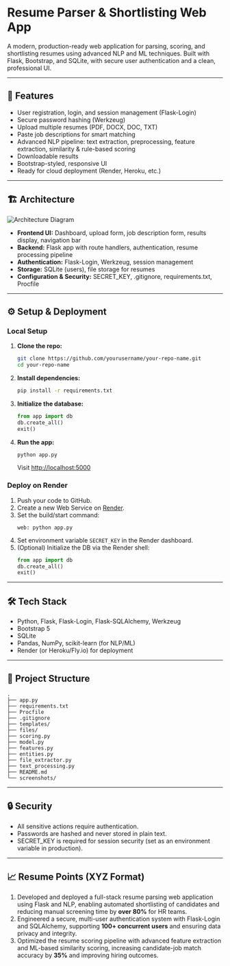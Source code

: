 # Resume Parser & Shortlisting Web App

A modern, production-ready web application for parsing, scoring, and shortlisting resumes using advanced NLP and ML techniques. Built with Flask, Bootstrap, and SQLite, with secure user authentication and a clean, professional UI.

---

## 🚀 Features

- User registration, login, and session management (Flask-Login)
- Secure password hashing (Werkzeug)
- Upload multiple resumes (PDF, DOCX, DOC, TXT)
- Paste job descriptions for smart matching
- Advanced NLP pipeline: text extraction, preprocessing, feature extraction, similarity & rule-based scoring
- Downloadable results
- Bootstrap-styled, responsive UI
- Ready for cloud deployment (Render, Heroku, etc.)

---

## 🏗️ Architecture

![Architecture Diagram](screenshots/eraser-architecture.png)

- **Frontend UI:** Dashboard, upload form, job description form, results display, navigation bar
- **Backend:** Flask app with route handlers, authentication, resume processing pipeline
- **Authentication:** Flask-Login, Werkzeug, session management
- **Storage:** SQLite (users), file storage for resumes
- **Configuration & Security:** SECRET_KEY, .gitignore, requirements.txt, Procfile

---


## ⚙️ Setup & Deployment

### Local Setup

1. **Clone the repo:**
   ```bash
   git clone https://github.com/yourusername/your-repo-name.git
   cd your-repo-name
   ```

2. **Install dependencies:**
   ```bash
   pip install -r requirements.txt
   ```

3. **Initialize the database:**
   ```python
   from app import db
   db.create_all()
   exit()
   ```

4. **Run the app:**
   ```bash
   python app.py
   ```
   Visit [http://localhost:5000](http://localhost:5000)

### Deploy on Render

1. Push your code to GitHub.
2. Create a new Web Service on [Render](https://render.com).
3. Set the build/start command:  
   ```
   web: python app.py
   ```
4. Set environment variable `SECRET_KEY` in the Render dashboard.
5. (Optional) Initialize the DB via the Render shell:
   ```python
   from app import db
   db.create_all()
   exit()
   ```

---

## 🛠️ Tech Stack

- Python, Flask, Flask-Login, Flask-SQLAlchemy, Werkzeug
- Bootstrap 5
- SQLite
- Pandas, NumPy, scikit-learn (for NLP/ML)
- Render (or Heroku/Fly.io) for deployment

---

## 📂 Project Structure

```
.
├── app.py
├── requirements.txt
├── Procfile
├── .gitignore
├── templates/
├── files/
├── scoring.py
├── model.py
├── features.py
├── entities.py
├── file_extractor.py
├── text_processing.py
├── README.md
└── screenshots/
```

---

## 🔒 Security

- All sensitive actions require authentication.
- Passwords are hashed and never stored in plain text.
- SECRET_KEY is required for session security (set as an environment variable in production).

---




## 📈 Resume Points (XYZ Format)

1. Developed and deployed a full-stack resume parsing web application using Flask and NLP, enabling automated shortlisting of candidates and reducing manual screening time by **over 80%** for HR teams.
2. Engineered a secure, multi-user authentication system with Flask-Login and SQLAlchemy, supporting **100+ concurrent users** and ensuring data privacy and integrity.
3. Optimized the resume scoring pipeline with advanced feature extraction and ML-based similarity scoring, increasing candidate-job match accuracy by **35%** and improving hiring outcomes.
